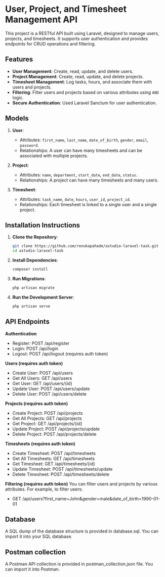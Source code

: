 # User, Project, and Timesheet Management API

This project is a RESTful API built using Laravel, designed to manage users, projects, and timesheets. It supports user authentication and provides endpoints for CRUD operations and filtering.

## Features

- **User Management**: Create, read, update, and delete users.
- **Project Management**: Create, read, update, and delete projects.
- **Timesheet Management**: Log tasks, hours, and associate them with users and projects.
- **Filtering**: Filter users and projects based on various attributes using `AND` logic.
- **Secure Authentication**: Used Laravel Sanctum for user authentication.

## Models

1. **User**:
   - Attributes: `first_name`, `last_name`, `date_of_birth`, `gender`, `email`, `password`.
   - Relationships: A user can have many timesheets and can be associated with multiple projects.

2. **Project**:
   - Attributes: `name`, `department`, `start_date`, `end_date`, `status`.
   - Relationships: A project can have many timesheets and many users.

3. **Timesheet**:
   - Attributes: `task_name`, `date`, `hours`, `user_id`, `project_id`.
   - Relationships: Each timesheet is linked to a single user and a single project.

## Installation Instructions

1. **Clone the Repository**:

   ```bash
   git clone https://github.com/renukapahade/astudio-laravel-task.git
   cd astudio-laravel-task

2. **Install Dependencies**:
    ```bash
    composer install
    
3. **Run Migrations**:
    ```bash
    php artisan migrate
    
3. **Run the Development Server**:
    ```bash
    php artisan serve

## API Endpoints
**Authentication**
- Register: POST /api/register
- Login: POST /api/login
- Logout: POST /api/logout (requires auth token)

**Users (requires auth token)**
- Create User: POST /api/users
- Get All Users: GET /api/users
- Get User: GET /api/users/{id}
- Update User: POST /api/users/update
- Delete User: POST /api/users/delete

**Projects (requires auth token)**
- Create Project: POST /api/projects
- Get All Projects: GET /api/projects
- Get Project: GET /api/projects/{id}
- Update Project: POST /api/projects/update
- Delete Project: POST /api/projects/delete

**Timesheets (requires auth token)**
- Create Timesheet: POST /api/timesheets
- Get All Timesheets: GET /api/timesheets
- Get Timesheet: GET /api/timesheets/{id}
- Update Timesheet: POST /api/timesheets/update
- Delete Timesheet: POST /api/timesheets/delete

**Filtering (requires auth token)**
You can filter users and projects by various attributes. For example, to filter users:
- GET /api/users?first_name=John&gender=male&date_of_birth=1990-01-01

## Database
A SQL dump of the database structure is provided in database.sql. You can import it into your SQL database.

## Postman collection
A Postman API collection is provided in postman_collection.json file. You can import it into Postman.







